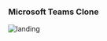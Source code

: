 ### Microsoft Teams Clone
![landing](https://user-images.githubusercontent.com/69675204/125494972-3ed3115e-0fc0-4f81-8679-16447f02e5af.png)

